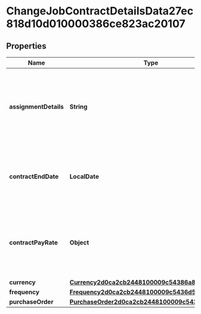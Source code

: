 

# ChangeJobContractDetailsData27ec818d10d010000386ce823ac20107


## Properties

| Name | Type | Description | Notes |
|------------ | ------------- | ------------- | -------------|
|**assignmentDetails** | **String** | The new contract assignment details for the contingent worker as of the effective date. |  [optional] |
|**contractEndDate** | **LocalDate** | The contract end date for the position as of this business process. |  [optional] |
|**contractPayRate** | **Object** | The new contract pay rate for the contingent worker as of the effective date. |  [optional] |
|**currency** | [**Currency2d0ca2cb2448100009c54386a8570e07**](Currency2d0ca2cb2448100009c54386a8570e07.md) |  |  [optional] |
|**frequency** | [**Frequency2d0ca2cb2448100009c5436d5d670e06**](Frequency2d0ca2cb2448100009c5436d5d670e06.md) |  |  [optional] |
|**purchaseOrder** | [**PurchaseOrder2d0ca2cb2448100009c5433bcff60e05**](PurchaseOrder2d0ca2cb2448100009c5433bcff60e05.md) |  |  [optional] |



